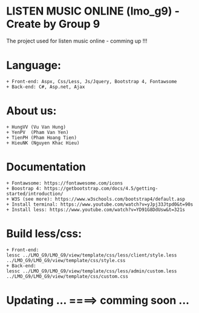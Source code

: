 # LISTEN MUSIC ONLINE (lmo_g9) - Create by Group 9
The project used for listen music online - comming up !!!
# Language: 
	+ Front-end: Aspx, Css/Less, Js/Jquery, Bootstrap 4, Fontawsome
	+ Back-end: C#, Asp.net, Ajax
# About us:
	+ HungVV (Vu Van Hung)
	+ YenPV  (Pham Van Yen)
	+ TienPH (Pham Hoang Tien)
	+ HieuNK (Nguyen Khac Hieu)
# Documentation
	+ Fontawsome: https://fontawesome.com/icons
	+ Boostrap 4: https://getbootstrap.com/docs/4.5/getting-started/introduction/
	+ W3S (see more): https://www.w3schools.com/bootstrap4/default.asp
	+ Install terminal: https://www.youtube.com/watch?v=yJpj33Jtpd0&t=90s
	+ Install less: https://www.youtube.com/watch?v=YD91G8DdUsw&t=321s
# Build less/css:
	+ Front-end:
	lessc ../LMO_G9/LMO_G9/view/template/css/less/client/style.less ../LMO_G9/LMO_G9/view/template/css/style.css
	+ Back-end:
	lessc ../LMO_G9/LMO_G9/view/template/css/less/admin/custom.less ../LMO_G9/LMO_G9/view/template/css/custom.css

# Updating ... ====> comming soon ...
